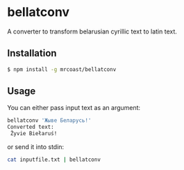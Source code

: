 # bellatconv
A converter to transform belarusian cyrillic text to latin text.

## Installation

```sh
$ npm install -g mrcoast/bellatconv
```

## Usage

You can either pass input text as an argument:

```sh
bellatconv 'Жыве Беларусь!'
Converted text:
 Žyvie Biełaruś!
```

or send it into stdin:

```sh
cat inputfile.txt | bellatconv
```
